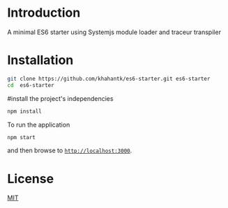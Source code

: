 # Introduction
A minimal ES6 starter using Systemjs module loader and traceur transpiler

# Installation

``` bash
git clone https://github.com/khahantk/es6-starter.git es6-starter
cd  es6-starter
```

#install the project's independencies
``` bash
npm install
```
To run the application
``` bash
npm start
```
and then browse to [`http://localhost:3000`](http://localhost:3000).

# License

[MIT](LICENSE)